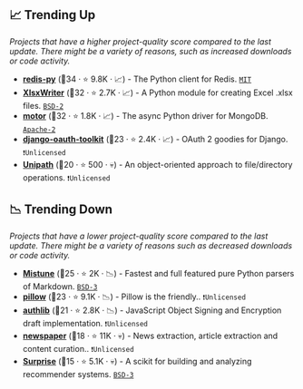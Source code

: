 ## 📈 Trending Up

_Projects that have a higher project-quality score compared to the last update. There might be a variety of reasons, such as increased downloads or code activity._

- <b><a href="https://github.com/redis/redis-py">redis-py</a></b> (🥇34 ·  ⭐ 9.8K · 📈) - The Python client for Redis. <code><a href="http://bit.ly/34MBwT8">MIT</a></code>
- <b><a href="https://github.com/jmcnamara/XlsxWriter">XlsxWriter</a></b> (🥇32 ·  ⭐ 2.7K · 📈) - A Python module for creating Excel .xlsx files. <code><a href="http://bit.ly/3rqEWVr">BSD-2</a></code>
- <b><a href="https://github.com/mongodb/motor">motor</a></b> (🥇32 ·  ⭐ 1.8K · 📈) - The async Python driver for MongoDB. <code><a href="http://bit.ly/3nYMfla">Apache-2</a></code>
- <b><a href="https://github.com/jazzband/django-oauth-toolkit">django-oauth-toolkit</a></b> (🥉23 ·  ⭐ 2.4K · 📈) - OAuth 2 goodies for Django. <code>❗Unlicensed</code>
- <b><a href="https://github.com/mikeorr/Unipath">Unipath</a></b> (🥉20 ·  ⭐ 500 · 💀) - An object-oriented approach to file/directory operations. <code>❗Unlicensed</code>

## 📉 Trending Down

_Projects that have a lower project-quality score compared to the last update. There might be a variety of reasons such as decreased downloads or code activity._

- <b><a href="https://github.com/lepture/mistune">Mistune</a></b> (🥉25 ·  ⭐ 2K · 📉) - Fastest and full featured pure Python parsers of Markdown. <code><a href="http://bit.ly/3aKzpTv">BSD-3</a></code>
- <b><a href="https://github.com/python-pillow/Pillow">pillow</a></b> (🥈23 ·  ⭐ 9.1K · 📉) - Pillow is the friendly.. <code>❗Unlicensed</code>
- <b><a href="https://github.com/lepture/authlib">authlib</a></b> (🥉21 ·  ⭐ 2.8K · 📉) - JavaScript Object Signing and Encryption draft implementation. <code>❗Unlicensed</code>
- <b><a href="https://github.com/codelucas/newspaper">newspaper</a></b> (🥉18 ·  ⭐ 11K · 💀) - News extraction, article extraction and content curation.. <code>❗Unlicensed</code>
- <b><a href="https://github.com/NicolasHug/Surprise">Surprise</a></b> (🥉15 ·  ⭐ 5.1K · 💀) - A scikit for building and analyzing recommender systems. <code><a href="http://bit.ly/3aKzpTv">BSD-3</a></code>

